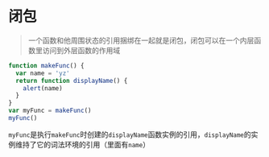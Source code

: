 # 闭包

> 一个函数和他周围状态的引用捆绑在一起就是闭包，闭包可以在一个内层函数里访问到外层函数的作用域

```javascript
function makeFunc() {
  var name = 'yz'
  return function displayName() {
    alert(name)
  }
}
var myFunc = makeFunc()
myFunc()
```

`myFunc`是执行`makeFunc`时创建的`displayName`函数实例的引用，`displayName`的实例维持了它的词法环境的引用（里面有`name`）

